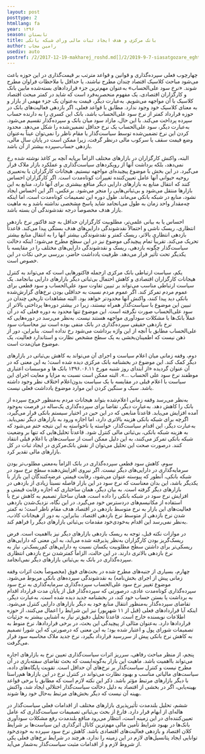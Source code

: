 ```yaml
---
layout: post
posttype: 2
htmllang: fa
year: ۱۳۹۶
season: تابستان
title: بانک مرکزی و هدف ایجاد ثبات مالی ورای شبکه بانکی
author: رامین مجاب
usediv: auto
postref: /2/2017-12-19-makharej_roshd.md[]/2/2019-9-7-siasatgozare_eghtesadi.md[]/2/2019-12-26-fesade_gheimatgozari.md[]/2/2016-8-8-tahlil_nerkh_blmdt.md[]/2/2018-6-24-bazsazi_eghtesad.md[]/2/2019-4-23-roshd.md[]/2/2019-5-15-pooli_shodane_kasri.md[]/1/2014-10-15-راه سوم.md[]/2/2019-7-23-varte_eshtebahat.md[]/2/2016-9-1-naghd_mamo_markaz.md
---
```


چهارچوب فعلی سپرده‌گذاری و قوانین و قواعد مترتب بر قیمت‌گذاری در این حوزه باعث می‌شود مباحث کلاسیک اقتصاد چندان مطرح نباشند، یا حداقل با ملاحظات فراوان مطرح شوند. «نرخ سود علی‌الحساب» به‌عنوان مهم‌ترین جزء قراردادهای بسته‌شده مابین بانک و کارگزاران اقتصادی، یک مفهوم منحصربه‌فرد است که شاید در کمتر مبحث اقتصاد کلاسیک با آن مواجهه می‌شویم. به‌عبارت دیگر، قیمت به‌عنوان یک جزء مهمی از بازار و به معنای کلاسیک خود وجود ندارد. مطابق با قواعد فعلی، اگر بازدهی فعالیت‌های بانک در حوزه قرارداد کمتر از نرخ سود علی‌الحساب باشد، بانک این کسری را به دارنده حساب سپرده پرداخت می‌کند. با این حال، مازاد سود میان بانک و سپرده‌گذار تقسیم می‌شود. به‌عبارت دیگر، سود علی‌الحساب یک نرخ حداقل تضمین‌شده را شکل می‌دهد. محدود کردن این نرخ تضمین‌شده توسط سیاست‌گذار یا مقام ناظر را نمی‌توان عیناً به‌عنوان وضع قیمت سقف یا سرکوب مالی درنظر گرفت، زیرا ممکن است در پایان سال مالی، بازدهی حساب‌سپرده بیشتر از آن باشد. 

البته، واکنش کارگزاران در بازارهای مختلف الزاماً برپایه آنچه بر کاغذ نوشته شده رخ نمی‌دهد، بلکه برداشت آنها از رویکردهای سیاست‌گذاری و عملکرد بازار ملاک قرار می‌گیرد. در این بخش با موضوع پیچیده‌ای مواجهه نیستیم. هیجانات کارگزاران یا به‌تعبیری روحیه حیوانی آنها عامل تعیین‌کننده تغییرات کوتاه‌مدت است. اگر کارگزاران احساس کنند که انتقال منابع به بازارهای دارایی دیگر منافع بیشتری برای آنها دارد، منابع به این بازارها منتقل می‌شود و بی‌ثباتی‌هایی را منجر می‌شود. برعکس، اگر این احساس ایجاد نشود، منابع در شبکه بانکی می‌ماند. طول دوره این تصمیمات کوتاه‌مدت است، اما اینکه چه‌مقدار واحد زمان به ‌طول می‌انجامد شاید پاسخ مشخصی نداشته باشد و به ماهیت بازار هدف مخصوصاً درجه نقدشوندگی آن بسته باشد. 

احساس یا به بیانی علمی‌تر، مطلوبیت کارگزاران حداقل به چند فاکتور نرخ بازدهی انتظاری، ریسک ناشی و احتمالاً نقدشوندگی دارایی‌های هدف بستگی پیدا می‌کند. قاعدتاً بازدهی انتظاری بالاتر، ریسک کمتر و نقدشوندگی بیشتر آنها را به انتقال منابع بیشتر تحریک می‌کند. تقریباً تمام پیچیدگی موضوع نیز در این سطح مطرح می‌شود؛ اینکه دخالت سیاست‌گذار چگونه بازدهی، ریسک و نقدشوندگی دارایی‌های مختلف را در مقایسه با یکدیگر تحت تأثیر قرار می‌دهد. ظرفیت یادداشت حاضر، بررسی برخی نکات در این خصوص است.

یکم، سیاست ارتباطی بانک مرکزی ازجمله فاکتورهایی است که می‌تواند به کنترل هیجانات کارگزاران اقتصادی و کاهش احتمال بی‌ثباتی دیگر بازارهای دارایی بیانجامد. یک سیاست ارتباطی مناسب می‌تواند بر تبیین تفاوت سود علی‌الحساب و سود قطعی برای عموم مردم تمرکز کند. اگر عموم مردم نسبت به حداقلی بودن نرخ‌های گزارش‌شده بانکی دید پیدا کنند، واکنش آنها محدودتر خواهد بود. البته مشاهدات تاریخی چندان در تبیین این موضوع با سیاست‌گذار همراه نیستند، زیرا در بیشتر دوره‌ها پرداختی بالاتر از سود علی‌الحساب صورت نگرفته است. این موضوع تنها محدود به دوره فعلی که در آن عملاً بانک‌ها با مشکلات سودآوری مواجهه هستند نیست. به‌نظر می‌رسد در دوره‌هایی که نرخ بازدهی حقیقی سپرده‌گذاری در بانک منفی بوده است نیز محاسبات سود علی‌الحساب مطابق با آنچه از این واژه برداشت می‌شود رخ نداده است. بنابراین، دور از ذهن نیست که اطمینان‌بخشی به یک سطح مشخص نظارت و استاندارد فعالیت، یک موضوع میان‌مدت است.

دوم، وقفه زمانی میان اعلام سیاست و اجرای آن می‌تواند به کاهش بی‌ثباتی در بازارهای دیگر کمک کند. این موضوع در بخشنامه بانک مرکزی دیده شده است؛ به این معنی که در آن عنوان گردیده «از ابتدای روز شنبه مورخ ۱۳۹۶.۰۶.۱۱ بانک ها و موسسات اعتباری موظفند نرخ سود علی الحساب ...». البته ممکن است نسبت به مزایا و معایت اجرای این سیاست با اعلام قبلی در مقایسه با یک سیاست بدون‌اعلام اختلاف نظر وجود داشته باشد. سبک و سنگین کردن این موارد موضوع یادداشت فعلی نیست. 

به‌نظر می‌رسد وقفه زمانی اعلام‌شده بتواند هیجانات مردم به‌منظور خروج سپرده از بانک را کاهش دهد. به‌عبارت دیگر، تقاضا برای سپرده‌گذاری یک‌ساله در فرصت به‌وجود آمده افزایش می‌یابد. قاعدتاً منابعی که در این حین در اختیار سیستم بانکی قرار می‌گیرد، اگرچه برای شبکه بانکی هزینه بالاتری دارد، اما اجازه ورود به بازارهای دیگر نمی‌یابد. به‌عبارت دیگر، این اقدام سیاست‌گذار، خواسته یا ناخواسته به این نتیجه ختم می‌شود که به هزینه شبکه بانکی، بی‌ثباتی مالی کنترل شود. قاعدتاً تحلیل‌هایی که تنها بر وضعیت شبکه بانکی تمرکز می‌کنند، به این دلیل ممکن است از سیاست‌های با اعلام قبلی انتقاد کنند. درصورت صحت این تحلیل می‌توان از نقش بانک‌مرکزی در ایجاد ثبات در کل بازارهای مالی تقدیر کرد.

سوم، کاهش سود قطعی سپرده‌گذاری در بانک الزاماً به‌معنی مطلوب‌تر بودن سرمایه‌گذاری در دارایی‌های دیگر نیست. اگر نیروی افزایش‌دهنده سطح نرخ سود در شبکه بانکی،‌ آنطور که پیوسته عنوان می‌شود، رقابت قیمتی عرضه‌کنندگان این بازار با یکدیگر باشد، این بدان معناست که نرخ سود در این بازار فاصله نسبتاً زیادی از بازدهی در بازارهای دیگر گرفته است. به بیان دیگر، همان ساختاری که اجازه رقابت قیمتی و افزایش نرخ سود در شبکه بانکی را داده است، همان ساختار تصمیم به کاهش نرخ با استفاده از مکانیسم‌های دردسترس خود می‌گیرد. در این نگاه، نزدیک‌شدن بازدهی فعالیت‌های این بازار به نرخ متوسط بازدهی در اقتصاد هدف مقام ناظر است؛ نه کمتر شدن نرخ بازدهی از متوسط نرخ بازدهی اقتصاد. بنابراین، به دور از هیجانات کاذب، به‌نظر نمی‌رسد این اقدام به‌خودی‌خود مقدمات بی‌ثباتی بازارهای دیگر را فراهم کند.

در موازات نکته قبل، توجه به ریسک بازدهی بازارهای دیگر نیز بااهمیت است. فرض ریسک‌گریز بودن کارگزاران به‌نظر پذیرفته شده می‌آید، به‌ این معنی که دارایی‌های ریسکی‌تر برای داشتن سطح مطلوبیت یکسان نسبت به دارایی‌های کم‌ریسک‌تر، نیاز به نرخ بازدهی بالاتری دارند. در این حالت، الزاماً کمترشدن نرخ بازدهی انتظاری سپرده‌گذاری در بانک به بی‌ثباتی بازارهای دیگر نمی‌انجامد.

چهارم، بسیاری از جنبه‌های مطرح شده در بحث‌های فوق (مخصوصاً بحث اثرات وقفه زمانی پیش از اجرای بخش‌نامه) به نقدشوندگی سپرده‌های بانکی مربوط می‌شود. موضوع تغییر نرخ سود علی‌الحساب سپرده‌گذاری سرمایه‌گذاری به نرخ سود سپرده‌گذاری کوتاه‌مدت عادی، درصورتی که سپرده‌گذار قبل از پایان مدت قرارداد اقدام به برداشت یا بستن حساب خود کند، در بخشنامه جدید دیده شده است. به‌عبارت دیگر، تقاضای سپرده‌گذار به‌منظور انتقال منابع خود به دیگر بازارهای دارایی کنترل می‌شود. اینکه آیا قراردادهای فعلی (قبل از ۱۱ شهریور) نیز این شرایط را اعمال می‌کنند، از حوزه اطلاعات نویسنده خارج است. قاعدتاً تحلیل دقیق‌تر نیاز به آشنایی بیشتر به جزئیات قراردادها دارد. به‌عنوان مثالی از پیچیدگی این بحث، در برخی قراردادها، نرخ منوط به تصمیمات شورای پول و اعتبار شده بود؛ به این معنی که درصورتی که این شورا تصمیم به کاهش نرخ بانکی پیش از سررسید قرارداد بگیرد، نرخ جدید ملاک محاسبه سود قرار می‌گرفت.

پنجم، از منظر مباحث رفاهی، سرریز اثرات سیاست‌گذاری تعیین نرخ به بازارهای اجاره می‌تواند بااهمیت باشد. ماهیت این بازار به‌گونه‌ایست که بحث تقاضای سفته‌بازی در آن مطرح نیست و کنترل سیاست‌گذار بر نرخ‌های آن حداقل است. تقویت پایگاه‌های داده، سیاست‌های مالیاتی مناسب و بهبود نظارت می‌تواند در کنترل نرخ در این بازارها هم‌راستا با دیگر بازارهای مرتبط مؤثر باشد. ذکر این نکته لازم است که مطابق با برخی قواعد بهینه‌یابی، اگر در بخشی از اقتصاد به دلیل دخالت سیاست‌گذار اختلالی ایجاد شد، واکنش بهینه آن نیست که دیگر بخش‌های مرتبط به‌حال خود رها شوند.

ششم، تحلیل بلندمدت تأثیرپذیری بازارهای مختلف از اقدامات فعلی سیاست‌گذار در هاله‌ای از ابهام قرار دارد. فارغ از بحث بی‌ثباتی تصمیمات سیاست‌گذاری که عامل تعیین‌کننده‌ای در این زمینه است، انتظار می‌رود منافع بلندمدت رفع مشکلات سودآوری بانک‌ها در بهبود شرایط تأمین مالی مهم‌ترین کانال اثرگذاری این سیاست‌ها بر شرایط کلان اقتصاد و بازدهی فعالیت‌های اقتصادی باشد. کاهش نرخ سود سپرده به خودی‌خود توانایی ایجاد پتانسیل‌های لازم در این زمینه را ندارد، هرچند در شرایط نرخ‌های فعلی یکی از شروط لازم و از اقدامات مثبت سیاست‌گذار به‌شمار می‌آید.